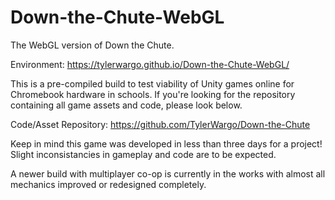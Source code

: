 # Down-the-Chute-WebGL
The WebGL version of Down the Chute.

Environment: https://tylerwargo.github.io/Down-the-Chute-WebGL/

This is a pre-compiled build to test viability of Unity games online for Chromebook hardware in schools.
If you're looking for the repository containing all game assets and code, please look below.

Code/Asset Repository: https://github.com/TylerWargo/Down-the-Chute

Keep in mind this game was developed in less than three days for a project! 
Slight inconsistancies in gameplay and code are to be expected.

A newer build with multiplayer co-op is currently in the works with almost all mechanics improved or redesigned completely.
